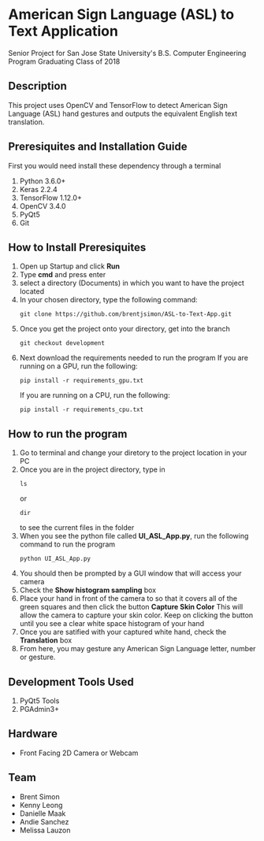 # American Sign Language (ASL) to Text Application

Senior Project for San Jose State University's B.S. Computer Engineering Program
Graduating Class of 2018

## Description 
This project uses OpenCV and TensorFlow to detect American Sign Language (ASL) hand gestures and outputs the equivalent English text translation.

## Preresiquites and Installation Guide
First you would need install these dependency through a terminal

1. Python 3.6.0+
2. Keras 2.2.4
3. TensorFlow 1.12.0+
4. OpenCV 3.4.0
5. PyQt5
6. Git

## How to Install Preresiquites
1. Open up Startup and click **Run**
2. Type **cmd** and press enter
3. select a directory (Documents) in which you want to have the project located
4. In your chosen directory, type the following command:
	```
	git clone https://github.com/brentjsimon/ASL-to-Text-App.git
	```
5. Once you get the project onto your directory, get into the branch
	```
	git checkout development
	```
6. Next download the requirements needed to run the program 
	If you are running on a GPU, run the following:
	```
	pip install -r requirements_gpu.txt
	```
	If you are running on a CPU, run the following:
	```
	pip install -r requirements_cpu.txt
	```
## How to run the program
1. Go to terminal and change your diretory to the project location in your PC
2. Once you are in the project directory, type in 
	```
	ls
	```
	or
	```
	dir
	```
	to see the current files in the folder
3. When you see the python file called **UI_ASL_App.py**, run the following command to run the program
	```
	python UI_ASL_App.py
	```
4. You should then be prompted by a GUI window that will access your camera
5. Check the **Show histogram sampling** box
5. Place your hand in front of the camera to so that it covers all of the green squares and then click the button **Capture Skin Color**
	This will allow the camera to capture your skin color.
	Keep on clicking the button until you see a clear white space histogram of your hand
6. Once you are satified with your captured white hand, check the **Translation** box 
7. From here, you may gesture any American Sign Language letter, number or gesture. 


## Development Tools Used
1. PyQt5 Tools 
2. PGAdmin3+

## Hardware 
- Front Facing 2D Camera or Webcam


## Team

- Brent Simon 
- Kenny Leong 
- Danielle Maak 
- Andie Sanchez 
- Melissa Lauzon
